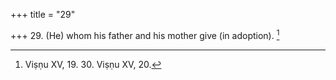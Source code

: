 +++
title = "29"

+++
29. (He) whom his father and his mother give (in adoption). [^25] 


[^25]:  Viṣṇu XV, 19. 30. Viṣṇu XV, 20.
